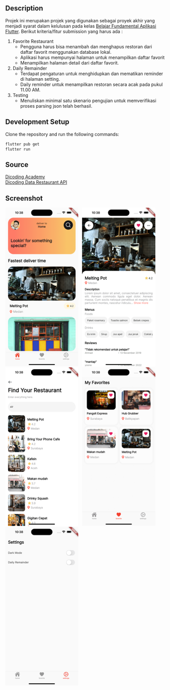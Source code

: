 ## Description

Projek ini merupakan projek yang digunakan sebagai proyek akhir yang menjadi syarat dalam kelulusan pada kelas [Belajar Fundamental Aplikasi Flutter](https://www.dicoding.com/academies/195). Berikut kriteria/fitur submission yang harus ada :
1. Favorite Restaurant
    - Pengguna harus bisa menambah dan menghapus restoran dari daftar favorit menggunakan database lokal.
    - Aplikasi harus mempunyai halaman untuk menampilkan daftar favorit
    - Menampilkan halaman detail dari daftar favorit.
2. Daily Remainder
    - Terdapat pengaturan untuk menghidupkan dan mematikan reminder di halaman setting.
    - Daily reminder untuk menampilkan restoran secara acak pada pukul 11.00 AM.
3. Testing
    - Menuliskan minimal satu skenario pengujian untuk memverifikasi proses parsing json telah berhasil.

## Development Setup

Clone the repository and run the following commands:

```
flutter pub get
flutter run
```

## Source

[Dicoding Academy](https://www.dicoding.com/academies/195) <br>
[Dicoding Data Restaurant API](https://restaurant-api.dicoding.dev/)

## Screenshot

<img src="assets/screenshot/home.png" height="500em" /> &nbsp; <img src="assets/screenshot/detail.png" height="500em" /> &nbsp; <img src="assets/screenshot/search.png" height="500em" /> &nbsp; <img src="assets/screenshot/favorite.png" height="500em" /> &nbsp; <img src="assets/screenshot/setting.png" height="500em" /> 
